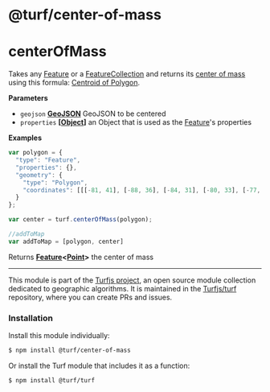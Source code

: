 # @turf/center-of-mass

# centerOfMass

Takes any [Feature](http://geojson.org/geojson-spec.html#feature-objects) or a [FeatureCollection](http://geojson.org/geojson-spec.html#feature-collection-objects) and returns its [center of mass](https://en.wikipedia.org/wiki/Center_of_mass) using this formula: [Centroid of Polygon](https://en.wikipedia.org/wiki/Centroid#Centroid_of_polygon).

**Parameters**

-   `geojson` **[GeoJSON](http://geojson.org/geojson-spec.html#geojson-objects)** GeoJSON to be centered
-   `properties` **\[[Object](https://developer.mozilla.org/en-US/docs/Web/JavaScript/Reference/Global_Objects/Object)]** an Object that is used as the [Feature](http://geojson.org/geojson-spec.html#feature-objects)'s properties

**Examples**

```javascript
var polygon = {
  "type": "Feature",
  "properties": {},
  "geometry": {
    "type": "Polygon",
    "coordinates": [[[-81, 41], [-88, 36], [-84, 31], [-80, 33], [-77, 39], [-81, 41]]]
  }
};

var center = turf.centerOfMass(polygon);

//addToMap
var addToMap = [polygon, center]
```

Returns **[Feature](http://geojson.org/geojson-spec.html#feature-objects)&lt;[Point](http://geojson.org/geojson-spec.html#point)>** the center of mass

<!-- This file is automatically generated. Please don't edit it directly:
if you find an error, edit the source file (likely index.js), and re-run
./scripts/generate-readmes in the turf project. -->

---

This module is part of the [Turfjs project](http://turfjs.org/), an open source
module collection dedicated to geographic algorithms. It is maintained in the
[Turfjs/turf](https://github.com/Turfjs/turf) repository, where you can create
PRs and issues.

### Installation

Install this module individually:

```sh
$ npm install @turf/center-of-mass
```

Or install the Turf module that includes it as a function:

```sh
$ npm install @turf/turf
```
